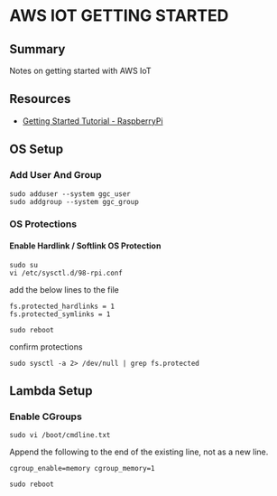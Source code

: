 # AWS IOT GETTING STARTED

## Summary

Notes on getting started with AWS IoT

## Resources

- [Getting Started Tutorial - RaspberryPi](https://docs.aws.amazon.com/greengrass/latest/developerguide/setup-filter.rpi.html)

## OS Setup

### Add User And Group

```console
sudo adduser --system ggc_user
sudo addgroup --system ggc_group
```

### OS Protections

#### Enable Hardlink / Softlink OS Protection

```console
sudo su
vi /etc/sysctl.d/98-rpi.conf
```

add the below lines to the file

```
fs.protected_hardlinks = 1
fs.protected_symlinks = 1
```

```console
sudo reboot
```

confirm protections

```
sudo sysctl -a 2> /dev/null | grep fs.protected
```

## Lambda Setup

### Enable CGroups

```console
sudo vi /boot/cmdline.txt
```

Append the following to the end of the existing line, not as a new line.

```
cgroup_enable=memory cgroup_memory=1
```

```console
sudo reboot
```

